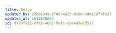 ```yaml
---
title: Setup
updated_by: 29b0194a-1fd0-4a23-81bd-0da139f7fa37
updated_at: 1610836680
id: 9779f912-efeb-46e2-9efc-6be4a9e6d517
---
```

